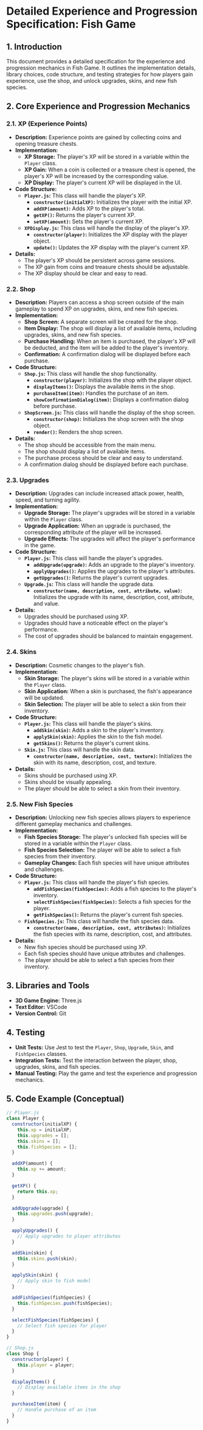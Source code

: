 # Detailed Experience and Progression Specification: Fish Game

## 1. Introduction
This document provides a detailed specification for the experience and progression mechanics in Fish Game. It outlines the implementation details, library choices, code structure, and testing strategies for how players gain experience, use the shop, and unlock upgrades, skins, and new fish species.

## 2. Core Experience and Progression Mechanics

### 2.1. XP (Experience Points)
*   **Description:** Experience points are gained by collecting coins and opening treasure chests.
*   **Implementation:**
    *   **XP Storage:** The player's XP will be stored in a variable within the `Player` class.
    *   **XP Gain:** When a coin is collected or a treasure chest is opened, the player's XP will be increased by the corresponding value.
    *   **XP Display:** The player's current XP will be displayed in the UI.
*   **Code Structure:**
    *   **`Player.js`:** This class will handle the player's XP.
        *   **`constructor(initialXP)`:** Initializes the player with the initial XP.
        *   **`addXP(amount)`:** Adds XP to the player's total.
        *   **`getXP()`:** Returns the player's current XP.
        *   **`setXP(amount)`:** Sets the player's current XP.
    *   **`XPDisplay.js`:** This class will handle the display of the player's XP.
        *   **`constructor(player)`:** Initializes the XP display with the player object.
        *   **`update()`:** Updates the XP display with the player's current XP.
*   **Details:**
    *   The player's XP should be persistent across game sessions.
    *   The XP gain from coins and treasure chests should be adjustable.
    *   The XP display should be clear and easy to read.

### 2.2. Shop
*   **Description:** Players can access a shop screen outside of the main gameplay to spend XP on upgrades, skins, and new fish species.
*   **Implementation:**
    *   **Shop Screen:** A separate screen will be created for the shop.
    *   **Item Display:** The shop will display a list of available items, including upgrades, skins, and new fish species.
    *   **Purchase Handling:** When an item is purchased, the player's XP will be deducted, and the item will be added to the player's inventory.
    *   **Confirmation:** A confirmation dialog will be displayed before each purchase.
*   **Code Structure:**
    *   **`Shop.js`:** This class will handle the shop functionality.
        *   **`constructor(player)`:** Initializes the shop with the player object.
        *   **`displayItems()`:** Displays the available items in the shop.
        *   **`purchaseItem(item)`:** Handles the purchase of an item.
        *   **`showConfirmationDialog(item)`:** Displays a confirmation dialog before purchase.
    *   **`ShopScreen.js`:** This class will handle the display of the shop screen.
        *   **`constructor(shop)`:** Initializes the shop screen with the shop object.
        *   **`render()`:** Renders the shop screen.
*   **Details:**
    *   The shop should be accessible from the main menu.
    *   The shop should display a list of available items.
    *   The purchase process should be clear and easy to understand.
    *   A confirmation dialog should be displayed before each purchase.

### 2.3. Upgrades
*   **Description:** Upgrades can include increased attack power, health, speed, and turning agility.
*   **Implementation:**
    *   **Upgrade Storage:** The player's upgrades will be stored in a variable within the `Player` class.
    *   **Upgrade Application:** When an upgrade is purchased, the corresponding attribute of the player will be increased.
    *   **Upgrade Effects:** The upgrades will affect the player's performance in the game.
*   **Code Structure:**
    *   **`Player.js`:** This class will handle the player's upgrades.
        *   **`addUpgrade(upgrade)`:** Adds an upgrade to the player's inventory.
        *   **`applyUpgrades()`:** Applies the upgrades to the player's attributes.
        *   **`getUpgrades()`:** Returns the player's current upgrades.
    *   **`Upgrade.js`:** This class will handle the upgrade data.
        *   **`constructor(name, description, cost, attribute, value)`:** Initializes the upgrade with its name, description, cost, attribute, and value.
*   **Details:**
    *   Upgrades should be purchased using XP.
    *   Upgrades should have a noticeable effect on the player's performance.
    *   The cost of upgrades should be balanced to maintain engagement.

### 2.4. Skins
*   **Description:** Cosmetic changes to the player's fish.
*   **Implementation:**
    *   **Skin Storage:** The player's skins will be stored in a variable within the `Player` class.
    *   **Skin Application:** When a skin is purchased, the fish's appearance will be updated.
    *   **Skin Selection:** The player will be able to select a skin from their inventory.
*   **Code Structure:**
    *   **`Player.js`:** This class will handle the player's skins.
        *   **`addSkin(skin)`:** Adds a skin to the player's inventory.
        *   **`applySkin(skin)`:** Applies the skin to the fish model.
        *   **`getSkins()`:** Returns the player's current skins.
    *   **`Skin.js`:** This class will handle the skin data.
        *   **`constructor(name, description, cost, texture)`:** Initializes the skin with its name, description, cost, and texture.
*   **Details:**
    *   Skins should be purchased using XP.
    *   Skins should be visually appealing.
    *   The player should be able to select a skin from their inventory.

### 2.5. New Fish Species
*   **Description:** Unlocking new fish species allows players to experience different gameplay mechanics and challenges.
*   **Implementation:**
    *   **Fish Species Storage:** The player's unlocked fish species will be stored in a variable within the `Player` class.
    *   **Fish Species Selection:** The player will be able to select a fish species from their inventory.
    *   **Gameplay Changes:** Each fish species will have unique attributes and challenges.
*   **Code Structure:**
    *   **`Player.js`:** This class will handle the player's fish species.
        *   **`addFishSpecies(fishSpecies)`:** Adds a fish species to the player's inventory.
        *   **`selectFishSpecies(fishSpecies)`:** Selects a fish species for the player.
        *   **`getFishSpecies()`:** Returns the player's current fish species.
    *   **`FishSpecies.js`:** This class will handle the fish species data.
        *   **`constructor(name, description, cost, attributes)`:** Initializes the fish species with its name, description, cost, and attributes.
*   **Details:**
    *   New fish species should be purchased using XP.
    *   Each fish species should have unique attributes and challenges.
    *   The player should be able to select a fish species from their inventory.

## 3. Libraries and Tools
*   **3D Game Engine:** Three.js
*   **Text Editor:** VSCode
*   **Version Control:** Git

## 4. Testing
*   **Unit Tests:** Use Jest to test the `Player`, `Shop`, `Upgrade`, `Skin`, and `FishSpecies` classes.
*   **Integration Tests:** Test the interaction between the player, shop, upgrades, skins, and fish species.
*   **Manual Testing:** Play the game and test the experience and progression mechanics.

## 5. Code Example (Conceptual)
```javascript
// Player.js
class Player {
  constructor(initialXP) {
    this.xp = initialXP;
    this.upgrades = [];
    this.skins = [];
    this.fishSpecies = [];
  }

  addXP(amount) {
    this.xp += amount;
  }

  getXP() {
    return this.xp;
  }

  addUpgrade(upgrade) {
    this.upgrades.push(upgrade);
  }

  applyUpgrades() {
    // Apply upgrades to player attributes
  }

  addSkin(skin) {
    this.skins.push(skin);
  }

  applySkin(skin) {
    // Apply skin to fish model
  }

  addFishSpecies(fishSpecies) {
    this.fishSpecies.push(fishSpecies);
  }

  selectFishSpecies(fishSpecies) {
    // Select fish species for player
  }
}

// Shop.js
class Shop {
  constructor(player) {
    this.player = player;
  }

  displayItems() {
    // Display available items in the shop
  }

  purchaseItem(item) {
    // Handle purchase of an item
  }
}